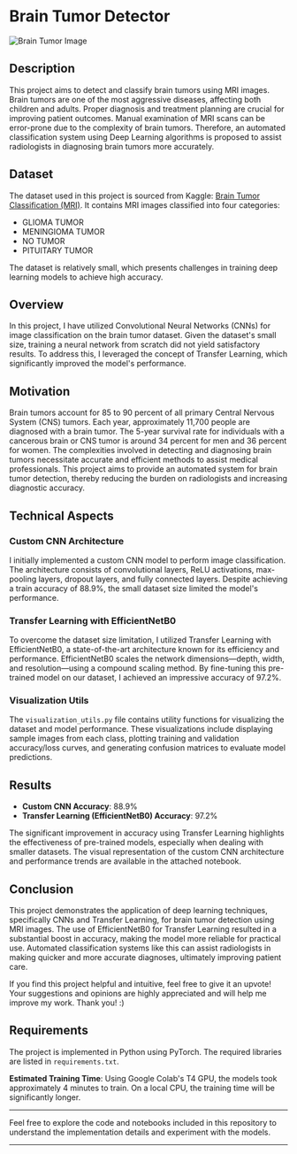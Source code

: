 # Brain Tumor Detector

![Brain Tumor Image](images/brain_img)

## Description
This project aims to detect and classify brain tumors using MRI images. Brain tumors are one of the most aggressive diseases, affecting both children and adults. Proper diagnosis and treatment planning are crucial for improving patient outcomes. Manual examination of MRI scans can be error-prone due to the complexity of brain tumors. Therefore, an automated classification system using Deep Learning algorithms is proposed to assist radiologists in diagnosing brain tumors more accurately.

## Dataset
The dataset used in this project is sourced from Kaggle: [Brain Tumor Classification (MRI)](https://www.kaggle.com/datasets/sartajbhuvaji/brain-tumor-classification-mri). It contains MRI images classified into four categories:
- GLIOMA TUMOR
- MENINGIOMA TUMOR
- NO TUMOR
- PITUITARY TUMOR

The dataset is relatively small, which presents challenges in training deep learning models to achieve high accuracy.

## Overview
In this project, I have utilized Convolutional Neural Networks (CNNs) for image classification on the brain tumor dataset. Given the dataset's small size, training a neural network from scratch did not yield satisfactory results. To address this, I leveraged the concept of Transfer Learning, which significantly improved the model's performance.

## Motivation
Brain tumors account for 85 to 90 percent of all primary Central Nervous System (CNS) tumors. Each year, approximately 11,700 people are diagnosed with a brain tumor. The 5-year survival rate for individuals with a cancerous brain or CNS tumor is around 34 percent for men and 36 percent for women. The complexities involved in detecting and diagnosing brain tumors necessitate accurate and efficient methods to assist medical professionals. This project aims to provide an automated system for brain tumor detection, thereby reducing the burden on radiologists and increasing diagnostic accuracy.

## Technical Aspects
### Custom CNN Architecture
I initially implemented a custom CNN model to perform image classification. The architecture consists of convolutional layers, ReLU activations, max-pooling layers, dropout layers, and fully connected layers. Despite achieving a train accuracy of 88.9%, the small dataset size limited the model's performance.

### Transfer Learning with EfficientNetB0
To overcome the dataset size limitation, I utilized Transfer Learning with EfficientNetB0, a state-of-the-art architecture known for its efficiency and performance. EfficientNetB0 scales the network dimensions—depth, width, and resolution—using a compound scaling method. By fine-tuning this pre-trained model on our dataset, I achieved an impressive accuracy of 97.2%.

### Visualization Utils
The `visualization_utils.py` file contains utility functions for visualizing the dataset and model performance. These visualizations include displaying sample images from each class, plotting training and validation accuracy/loss curves, and generating confusion matrices to evaluate model predictions.

## Results
- **Custom CNN Accuracy**: 88.9%
- **Transfer Learning (EfficientNetB0) Accuracy**: 97.2%

The significant improvement in accuracy using Transfer Learning highlights the effectiveness of pre-trained models, especially when dealing with smaller datasets. The visual representation of the custom CNN architecture and performance trends are available in the attached notebook.

## Conclusion
This project demonstrates the application of deep learning techniques, specifically CNNs and Transfer Learning, for brain tumor detection using MRI images. The use of EfficientNetB0 for Transfer Learning resulted in a substantial boost in accuracy, making the model more reliable for practical use. Automated classification systems like this can assist radiologists in making quicker and more accurate diagnoses, ultimately improving patient care.

If you find this project helpful and intuitive, feel free to give it an upvote! Your suggestions and opinions are highly appreciated and will help me improve my work. Thank you! :)

## Requirements
The project is implemented in Python using PyTorch. The required libraries are listed in `requirements.txt`.

**Estimated Training Time**: Using Google Colab's T4 GPU, the models took approximately 4 minutes to train. On a local CPU, the training time will be significantly longer.

---

Feel free to explore the code and notebooks included in this repository to understand the implementation details and experiment with the models.

---

